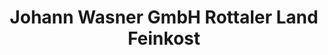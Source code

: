 ---
title: "Johann Wasner GmbH Rottaler Land Feinkost"
url: /aalen/johann-wasner-gmbh-rottaler-land-feinkost/
shop: Metzgerei
---